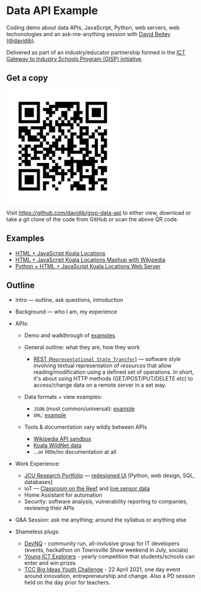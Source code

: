 # Data API Example

Coding demo about data APIs, JavaScript, Python, web servers, web techonologies and an
ask-me-anything session with [David Beitey (@davidjb)](https://git.io/davidjb).

Delivered as part of an industry/educator partnership formed in the
[ICT Gateway to Industry Schools Program (GISP) initiative](https://qldictgisp.acs.org.au/).

## Get a copy

[![Scan me](url.svg)](https://github.com/davidjb/gisp-data-api)

Visit <https://github.com/davidjb/gisp-data-api> to either view,
download or take a git clone of the code from GitHub or scan the above QR code.

## Examples

* [HTML + JavaScript Koala Locations](map.html)
* [HTML + JavaScript Koala Locations Mashup with Wikipedia](map-mashup.html)
* [Python + HTML + JavaScript Koala Locations Web Server](map.py)

## Outline

* Intro — outline, ask questions, introduction
* Background — who I am, my experience
* APIs:

  * Demo and walkthrough of [examples](#examples)
  * General outline: what they are, how they work

    * [REST (`Representational State Transfer`)](https://en.m.wikipedia.org/wiki/Representational_state_transfer) — software _style_ involving textual representation of
      _resources_ that allow reading/modification using a defined set of
      operations. In short, it's about using HTTP methods (GET/POST/PUT/DELETE
      etc) to access/change data on a remote server in a set way.

  * Data formats + view examples:

    * `JSON` (most common/universal): [example](https://www.data.qld.gov.au/api/3/action/datastore_search?resource_id=8dbceb06-aa8f-411a-baae-13d66475fdd7&limit=5)
    * `XML`:
      [example](https://qldspatial.information.qld.gov.au/catalogueadmin/rest/document?id={40D75ED6-3959-41EB-A5C8-E563FA5B66CA})

  * Tools & documentation vary wildly between APIs

    * [Wikipedia API sandbox](https://en.wikipedia.org/wiki/Special:ApiSandbox#action=query&format=json&origin=*&prop=pageimages%7Cinfo%7Cdescription%7Cpageprops%7Cpageterms%7Cmapdata&titles=Phascolarctos%20cinereus&redirects=1&formatversion=2&piprop=original&inprop=url%7Cdisplaytitle)
    * [Koala WildNet data](https://www.data.qld.gov.au/dataset/wildnet-koala-locations/resource/8dbceb06-aa8f-411a-baae-13d66475fdd7)
    * ...or little/no documentation at all

* Work Experience:

  * [JCU Research Portfolio](https://jcu.me) — [redesigned UI](https://research.jcu.io) [Python, web design, SQL, databases]
  * IoT — [Classroom on the Reef](https://www.jcu.edu.au/classroom-on-the-reef/livecams) and [live sensor data](https://cotr-data.jcu.edu.au)
  * Home Assistant for automation
  * Security: software analysis, vulnerability reporting to companies, reviewing their APIs

* Q&A Session: ask me anything; around the syllabus or anything else

* Shameless plugs:

  * [DevNQ](https://devnq.org) - community run, all-invlusive group for IT developers (events, hackathon on Townsville Show weekend in July, socials)
  * [Young ICT Explorers](https://www.youngictexplorers.net.au/) - yearly competition that students/schools can enter and win prizes
  * [TCC Big Ideas Youth Challenge](https://www.eventbrite.com.au/e/townsville-city-council-big-ideas-youth-challenge-tickets-142196669065) - 22 April 2021, one day event around innovation, entrepreneurship and change. Also a PD session held on the day prior for teachers.
